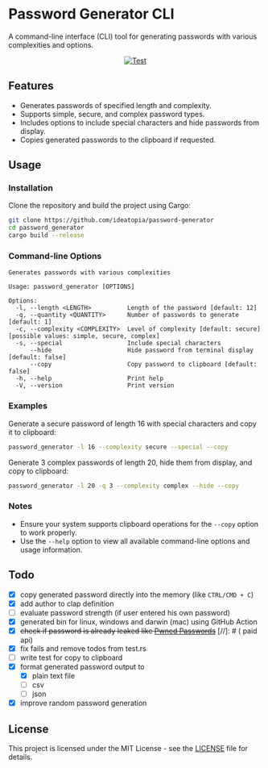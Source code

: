 # Password Generator CLI

A command-line interface (CLI) tool for generating passwords with various complexities and options.

<p align="center">
    <a href="https://github.com/ideatopia/password-generator/actions/workflows/rust.yml">
        <img src="https://github.com/ideatopia/password-generator/actions/workflows/rust.yml/badge.svg" alt="Test">
    </a>
</p>

## Features

- Generates passwords of specified length and complexity.
- Supports simple, secure, and complex password types.
- Includes options to include special characters and hide passwords from display.
- Copies generated passwords to the clipboard if requested.

## Usage

### Installation

Clone the repository and build the project using Cargo:

```bash
git clone https://github.com/ideatopia/password-generator
cd password_generator
cargo build --release
```

### Command-line Options

```
Generates passwords with various complexities

Usage: password_generator [OPTIONS]

Options:
  -l, --length <LENGTH>          Length of the password [default: 12]
  -q, --quantity <QUANTITY>      Number of passwords to generate [default: 1]
  -c, --complexity <COMPLEXITY>  Level of complexity [default: secure] [possible values: simple, secure, complex]
  -s, --special                  Include special characters
      --hide                     Hide password from terminal display [default: false]
      --copy                     Copy password to clipboard [default: false]
  -h, --help                     Print help
  -V, --version                  Print version
```

### Examples

Generate a secure password of length 16 with special characters and copy it to clipboard:

```bash
password_generator -l 16 --complexity secure --special --copy
```

Generate 3 complex passwords of length 20, hide them from display, and copy to clipboard:

```bash
password_generator -l 20 -q 3 --complexity complex --hide --copy
```

### Notes

- Ensure your system supports clipboard operations for the `--copy` option to work properly.
- Use the `--help` option to view all available command-line options and usage information.

## Todo
- [x] copy generated password directly into the memory (like `CTRL/CMD + C`)
- [x] add author to clap definition
- [ ] evaluate password strength (if user entered his own password)
- [x] generated bin for linux, windows and darwin (mac) using GitHub Action
- [x] ~~check if password is already leaked like [Pwned Passwords](https://haveibeenpwned.com/Passwords)~~
[//]: # (  paid api)
- [x] fix fails and remove todos from test.rs
- [ ] write test for copy to clipboard
- [x] format generated password output to 
  - [x] plain text file
  - [ ] csv
  - [ ] json
- [x] improve random password generation

## License

This project is licensed under the MIT License - see the [LICENSE](LICENSE) file for details.
